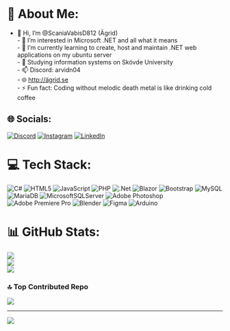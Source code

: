 # 💫 About Me:
- 👋 Hi, I’m @ScaniaVabisD812 (Ägrid)<br>- 👀 I’m interested in Microsoft .NET and all what it means<br>- 🌱 I’m currently learning to create, host and maintain .NET web applications on my ubuntu server<br>- 🏫 Studying information systems on Skövde University<br>- 📫 Discord: arvidn04<br>- 🌐 http://ägrid.se<br>- ⚡ Fun fact: Coding without melodic death metal is like drinking cold coffee


## 🌐 Socials:
[![Discord](https://img.shields.io/badge/Discord-%237289DA.svg?logo=discord&logoColor=white)](https://discord.gg/arvidn04) [![Instagram](https://img.shields.io/badge/Instagram-%23E4405F.svg?logo=Instagram&logoColor=white)](https://instagram.com/arvidnordstrom04) [![LinkedIn](https://img.shields.io/badge/LinkedIn-%230077B5.svg?logo=linkedin&logoColor=white)](https://linkedin.com/in/arvid-nordström-05992724b) 

# 💻 Tech Stack:
![C#](https://img.shields.io/badge/c%23-%23239120.svg?style=for-the-badge&logo=csharp&logoColor=white) ![HTML5](https://img.shields.io/badge/html5-%23E34F26.svg?style=for-the-badge&logo=html5&logoColor=white) ![JavaScript](https://img.shields.io/badge/javascript-%23323330.svg?style=for-the-badge&logo=javascript&logoColor=%23F7DF1E) ![PHP](https://img.shields.io/badge/php-%23777BB4.svg?style=for-the-badge&logo=php&logoColor=white) ![.Net](https://img.shields.io/badge/.NET-5C2D91?style=for-the-badge&logo=.net&logoColor=white) ![Blazor](https://img.shields.io/badge/blazor-%235C2D91.svg?style=for-the-badge&logo=blazor&logoColor=white) ![Bootstrap](https://img.shields.io/badge/bootstrap-%238511FA.svg?style=for-the-badge&logo=bootstrap&logoColor=white) ![MySQL](https://img.shields.io/badge/mysql-4479A1.svg?style=for-the-badge&logo=mysql&logoColor=white) ![MariaDB](https://img.shields.io/badge/MariaDB-003545?style=for-the-badge&logo=mariadb&logoColor=white) ![MicrosoftSQLServer](https://img.shields.io/badge/Microsoft%20SQL%20Server-CC2927?style=for-the-badge&logo=microsoft%20sql%20server&logoColor=white) ![Adobe Photoshop](https://img.shields.io/badge/adobe%20photoshop-%2331A8FF.svg?style=for-the-badge&logo=adobe%20photoshop&logoColor=white) ![Adobe Premiere Pro](https://img.shields.io/badge/Adobe%20Premiere%20Pro-9999FF.svg?style=for-the-badge&logo=Adobe%20Premiere%20Pro&logoColor=white) ![Blender](https://img.shields.io/badge/blender-%23F5792A.svg?style=for-the-badge&logo=blender&logoColor=white) ![Figma](https://img.shields.io/badge/figma-%23F24E1E.svg?style=for-the-badge&logo=figma&logoColor=white) ![Arduino](https://img.shields.io/badge/-Arduino-00979D?style=for-the-badge&logo=Arduino&logoColor=white)
# 📊 GitHub Stats:
![](https://github-readme-stats.vercel.app/api?username=ScaniaVabisD812&theme=dark&hide_border=false&include_all_commits=true&count_private=true)<br/>
![](https://github-readme-streak-stats.herokuapp.com/?user=ScaniaVabisD812&theme=dark&hide_border=false)<br/>
![](https://github-readme-stats.vercel.app/api/top-langs/?username=ScaniaVabisD812&theme=dark&hide_border=false&include_all_commits=true&count_private=true&layout=compact)

### 🔝 Top Contributed Repo
![](https://github-contributor-stats.vercel.app/api?username=ScaniaVabisD812&limit=5&theme=dark&combine_all_yearly_contributions=true)

---
[![](https://visitcount.itsvg.in/api?id=ScaniaVabisD812&icon=0&color=0)](https://visitcount.itsvg.in)

<!-- Proudly created with GPRM ( https://gprm.itsvg.in ) -->
